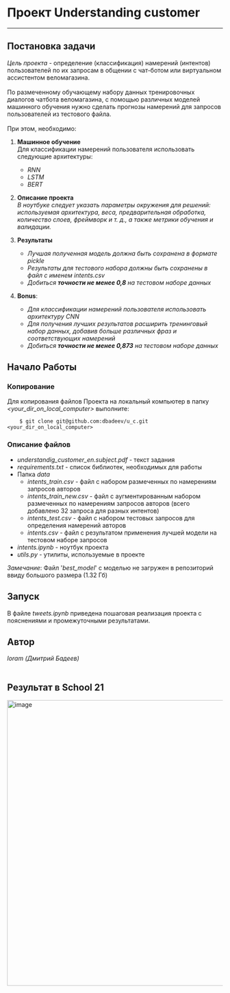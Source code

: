 # Проект Understanding customer

---
## Постановка задачи
_Цель проекта_ - определение (классификация) намерений (интентов) пользователей по их запросам в общении с чат-ботом или виртуальном ассистентом веломагазина. <br><br>
По размеченному обучающему набору данных тренировочных  диалогов чатбота веломагазина, с помощью различных моделей машинного обучения нужно сделать прогнозы намерений для запросов пользователей из тестового файла.<br><br>
При этом, необходимо: <br>
1. **Машинное обучение**  
Для классификации намерений пользователя использовать следующие архитектуры: 
    * _RNN_ <br>
     * _LSTM_ <br>
    * _BERT_ <br>

2. **Описание проекта**  
    _В ноутбуке следует указать параметры окружения для решений: используемая архитектура, веса, предварительная обработка, количество слоев, фреймворк и т. д., а также метрики обучения и валидации._<br>

3. **Результаты**  
    * _Лучшая полученная модель должна быть сохранена в формате pickle_<br>
    *  _Результаты для тестового набора должны быть сохранены в файл с именем intents.csv_<br>
     * _Добиться **точности не менее 0,8** на тестовом наборе данных_<br>

4. **Bonus**: <br>
    * _Для классификации намерений пользователя использовать архитектуру CNN_
    * _Для получения лучших результатов расширить тренинговый набор данных, добавив больше различных фраз и соответствующих намерений_
    * _Добиться **точности не менее 0,873** на тестовом наборе данных_
   


## Начало Работы

### Копирование
Для копирования файлов Проекта на локальный компьютер в папку *<your_dir_on_local_computer>* выполните:

```
    $ git clone git@github.com:dbadeev/u_c.git <your_dir_on_local_computer>
```

### Описание файлов
* *understandig_customer_en.subject.pdf* - текст задания
* *requirements.txt* - список библиотек, необходимых для работы
* Папка *data*
  - *intents_train.csv* - файл с набором размеченных по намерениям запросов авторов
  - *intents_train_new.csv*  - файл с аугментированным набором размеченных по намерениям запросов авторов (всего добавлено 32 запроса для разных интентов)
  - *intents_test.csv*  - файл с набором тестовых запросов для определения намерений авторов
  - *intents.csv*  - файл с результатом применения лучшей модели на тестовом наборе запросов
* *intents.ipynb* - ноутбук проекта  
* *utils.py* - утилиты, используемые в проекте

*Замечание*: Файл '*best_model*' с моделью не загружен в репозиторий ввиду большого размера (1.32 Гб)<br>
## Запуск
В файле *tweets.ipynb* приведена пошаговая реализация проекта с пояснениями и промежуточными результатами. 

## Автор
*loram (Дмитрий Бадеев)* <br><br>


## Результат в School 21 <br>
<img width="666" alt="image" src="https://github.com/user-attachments/assets/a493cb87-b955-4da5-8949-fe3a83ab2955">
